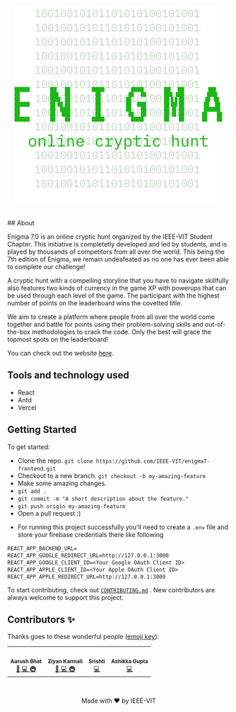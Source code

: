 <p align="center"><img src="https://github.com/IEEE-VIT/enigma7-frontend/blob/master/src/images/enigma.svg"/></p>

<br/>
## About

Enigma 7.0 is an online cryptic hunt organized by the IEEE-VIT Student Chapter. This initiative is completetly developed and led by students, and is played by thousands of competitors from all over the world. This being the 7th edition of Enigma, we remain undeafeated as no one has ever been able to complete our challenge!

A cryptic hunt with a compelling storyline that you have to navigate skillfully also features two kinds of currency in the game XP with powerups that can be used through each level of the game. The participant with the highest number of points on the leaderboard wins the covetted title.

We aim to create a platform where people from all over the world come together and battle for points using their problem-solving skills and out-of-the-box methodologies to crack the code. Only the best will grace the topmost spots on the leaderboard!

You can check out the website [here](https://enigma.ieeevit.org/).

## Tools and technology used

-   React
-   Antd
-   Vercel

## Getting Started

To get started:

-   Clone the repo.
    `git clone https://github.com/IEEE-VIT/enigma7-frontend.git`
-   Checkout to a new branch.
    `git checkout -b my-amazing-feature`
-   Make some amazing changes.
-   `git add .`
-   `git commit -m "A short description about the feature."`
-   `git push origin my-amazing-feature`
-   Open a pull request :)

*   For running this project successfully you'll need to create a `.env` file and store your firebase credentials there like following

```
REACT_APP_BACKEND_URL=
REACT_APP_GOOGLE_REDIRECT_URL=http://127.0.0.1:3000
REACT_APP_GOOGLE_CLIENT_ID=<Your Google OAuth Client ID>
REACT_APP_APPLE_CLIENT_ID=<Your Apple OAuth Client ID>
REACT_APP_APPLE_REDIRECT_URL=http://127.0.0.1:3000
```

To start contributing, check out [`CONTRIBUTING.md`](https://github.com/IEEE-VIT/enigma7-frontend/tree/master/CONTRIBUTING.md) . New contributors are always welcome to support this project.

## Contributors ✨

Thanks goes to these wonderful people ([emoji key](https://allcontributors.org/docs/en/emoji-key)):

<!-- ALL-CONTRIBUTORS-LIST:START - Do not remove or modify this section -->
<!-- prettier-ignore-start -->
<!-- markdownlint-disable -->
<table>
	<tr>
		<td align="center">
			<a href="https://github.com/r-ush"><img src="https://avatars.githubusercontent.com/u/54478821?s=460&u=9b02d2918969082891add1c57be910653f52fafb&v=4" width="100px;" alt=""/><br /><sub><b>Aarush Bhat</b></sub></a><br /> <a href="https://github.com/IEEE-VIT/enigma7-frontend/commits?author=r-ush" title="Documentation">📖 <a href="https://github.com/IEEE-VIT/enigma7-frontend/commits?author=r-ush" title="Code"> 💻 </a><a href="#infra-r-ush" title="Infrastructure (Hosting, Build-Tools, etc)"> 🚇 </a>
		</td>
        <td align="center">
			<a href="https://github.com/ZiyanK"><img src="https://avatars3.githubusercontent.com/u/43719443?s=460&u=fc9e951acce6e02be28d0046f766b412273b255f&v=4" width="100px;" alt=""/><br /><sub><b>Ziyan Karmali</b></sub></a><br /> <a href="https://github.com/IEEE-VIT/enigma7-frontend/commits?author=ZiyanK" title="Documentation">📖 <a href="https://github.com/IEEE-VIT/enigma7-frontend/commits?author=ZiyanK" title="Code"> 💻 </a><a href="#infra-ZiyanK" title="Infrastructure (Hosting, Build-Tools, etc)"> 🚇 </a>
		</td>
		<td align="center">
			<a href="https://github.com/Srish-tii"><img src="https://avatars.githubusercontent.com/u/64086884?s=400&v=4" width="100px;" alt=""/><br /><sub><b>Srishti</b></sub></a><br /><a href="https://github.com/IEEE-VIT/enigma7-frontend/commits?author=Srish-tii" title="Code"> 💻 </a>
		</td>
		<td align="center">
			<a href="https://github.com/ashikka"><img src="https://avatars.githubusercontent.com/u/58368421?s=400&u=a0780d7a51cbf16725f7fe36a9835766373fd293&v=4" width="100px;" alt=""/><br /><sub><b>Ashikka Gupta</b></sub></a><br /><a href="https://github.com/IEEE-VIT/enigma7-frontend/commits?author=ashikka" title="Code"> 💻 </a>
		</td>
	</tr>
</table>

<br />

<p align="center">Made with ❤ by IEEE-VIT</p>
